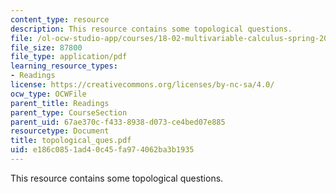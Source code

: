 ```yaml
---
content_type: resource
description: This resource contains some topological questions.
file: /ol-ocw-studio-app/courses/18-02-multivariable-calculus-spring-2006/e186c0851ad40c45fa974062ba3b1935_topological_ques.pdf
file_size: 87800
file_type: application/pdf
learning_resource_types:
- Readings
license: https://creativecommons.org/licenses/by-nc-sa/4.0/
ocw_type: OCWFile
parent_title: Readings
parent_type: CourseSection
parent_uid: 67ae370c-f433-8938-d073-ce4bed07e885
resourcetype: Document
title: topological_ques.pdf
uid: e186c085-1ad4-0c45-fa97-4062ba3b1935
---
```

This resource contains some topological questions.